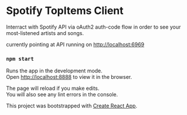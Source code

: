 # Spotify TopItems Client

Interract with Spotify API via oAuth2 auth-code flow in order to see your most-listened artists and songs.


currently pointing at API running on [http://localhost:6969](http://localhost:6969)

### `npm start`

Runs the app in the development mode.\
Open [http://localhost:8888](http://localhost:8888) to view it in the browser.

The page will reload if you make edits.\
You will also see any lint errors in the console.

This project was bootstrapped with [Create React App](https://github.com/facebook/create-react-app).